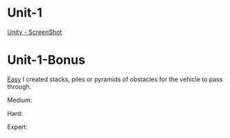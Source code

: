 # Unit-1
 [Unity - ScreenShot](https://drive.google.com/file/d/1g_ejPjsnxUd2PYb_E4axxoUXhEHNNLJq/view?usp=sharing)

 # Unit-1-Bonus
[Easy](https://drive.google.com/file/d/1Xsz9rT1kPXwJKjRJuvXmlM3eci23_D18/view?usp=sharing) 
I created stacks, piles or pyramids of obstacles for the vehicle to pass through.

Medium:

Hard:

Expert:

